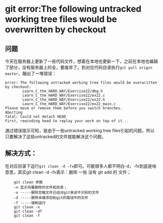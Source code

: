 # git error:The following untracked working tree files would be overwritten by checkout


## 问题
今天在服务器上更新了一些代码文件，想着在本地也更新一下，之前在本地也编辑了部分，没有服务器上的全，要废弃了。到对应代码目录执行`git pull origin master`，蹦出了一堆错误：
```ERROR
error: The following untracked working tree files would be overwritten by checkout:
        Learn_C_the_HARD_WAY/Exercise22/dbg.h
        Learn_C_the_HARD_WAY/Exercise22/ex22.c
        Learn_C_the_HARD_WAY/Exercise22/ex22.h
        Learn_C_the_HARD_WAY/Exercise22/ex22_main.c
Please move or remove them before you switch branches.
Aborting
fatal: Could not detach HEAD
First, rewinding head to replay your work on top of it...
```
通过错误提示可知，是由于一些untracked working tree files引起的问题。所以只要解决了这些untracked的文件就能解决这个问题。

## 解决方式：
在对应目录下运行`git clean -d -fx`即可。可能很多人都不明白-d，-fx到底是啥意思，其实git clean -d -fx表示：删除 一些 没有 git add 的 文件；

```SHELL
    git clean 参数 
    -n 显示将要删除的文件和目录；
    -x -----删除忽略文件已经对git来说不识别的文件
    -d -----删除未被添加到git的路径中的文件
    -f -----强制运行
    git clean -n
    git clean -df
    git clean -f
```